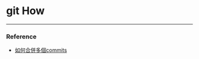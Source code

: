 # git How


----
### Reference
- [如何合併多個commits](http://zerodie.github.io/blog/2012/01/19/git-rebase-i/)


